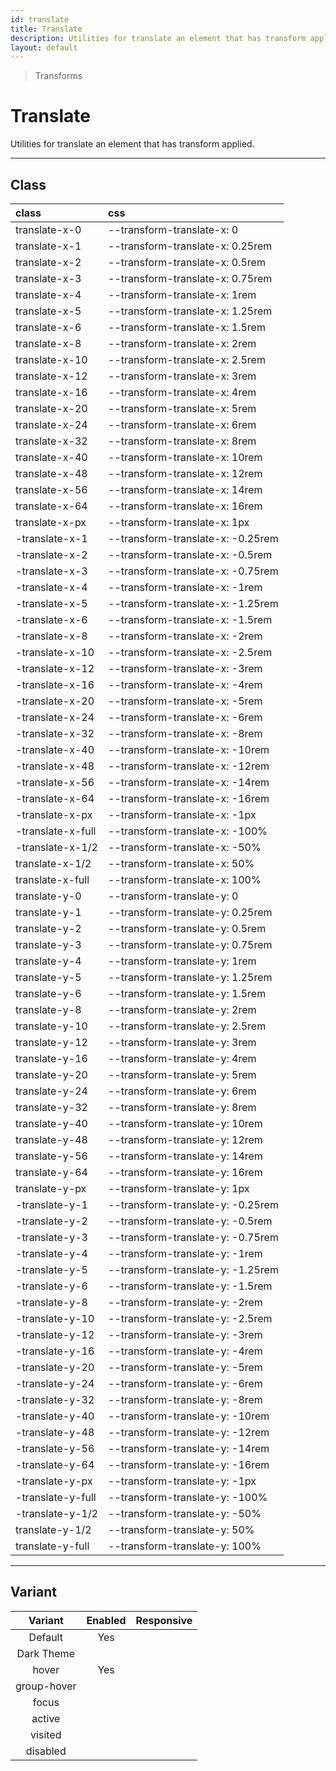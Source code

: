 ```yaml
---
id: translate
title: Translate
description: Utilities for translate an element that has transform applied.
layout: default
---
```


> Transforms

# Translate

Utilities for translate an element that has transform applied.

---

## Class

| <span class="px-3 py-1 text-white bg-charcoal-100 rounded-full">class</span> | <span class="px-3 py-1 text-white bg-charcoal-100 rounded-full">css</span> |
|:--|:--|
| translate-x-0 | --transform-translate-x: 0 |
| translate-x-1 | --transform-translate-x: 0.25rem |
| translate-x-2 | --transform-translate-x: 0.5rem |
| translate-x-3 | --transform-translate-x: 0.75rem |
| translate-x-4 | --transform-translate-x: 1rem |
| translate-x-5 | --transform-translate-x: 1.25rem |
| translate-x-6 | --transform-translate-x: 1.5rem |
| translate-x-8 | --transform-translate-x: 2rem |
| translate-x-10 | --transform-translate-x: 2.5rem |
| translate-x-12 | --transform-translate-x: 3rem |
| translate-x-16 | --transform-translate-x: 4rem |
| translate-x-20 | --transform-translate-x: 5rem |
| translate-x-24 | --transform-translate-x: 6rem |
| translate-x-32 | --transform-translate-x: 8rem |
| translate-x-40 | --transform-translate-x: 10rem |
| translate-x-48 | --transform-translate-x: 12rem |
| translate-x-56 | --transform-translate-x: 14rem |
| translate-x-64 | --transform-translate-x: 16rem |
| translate-x-px | --transform-translate-x: 1px |
| -translate-x-1 | --transform-translate-x: -0.25rem |
| -translate-x-2 | --transform-translate-x: -0.5rem |
| -translate-x-3 | --transform-translate-x: -0.75rem |
| -translate-x-4 | --transform-translate-x: -1rem |
| -translate-x-5 | --transform-translate-x: -1.25rem |
| -translate-x-6 | --transform-translate-x: -1.5rem |
| -translate-x-8 | --transform-translate-x: -2rem |
| -translate-x-10 | --transform-translate-x: -2.5rem |
| -translate-x-12 | --transform-translate-x: -3rem |
| -translate-x-16 | --transform-translate-x: -4rem |
| -translate-x-20 | --transform-translate-x: -5rem |
| -translate-x-24 | --transform-translate-x: -6rem |
| -translate-x-32 | --transform-translate-x: -8rem |
| -translate-x-40 | --transform-translate-x: -10rem |
| -translate-x-48 | --transform-translate-x: -12rem |
| -translate-x-56 | --transform-translate-x: -14rem |
| -translate-x-64 | --transform-translate-x: -16rem |
| -translate-x-px | --transform-translate-x: -1px |
| -translate-x-full | --transform-translate-x: -100% |
| -translate-x-1/2 | --transform-translate-x: -50% |
| translate-x-1/2 | --transform-translate-x: 50% |
| translate-x-full | --transform-translate-x: 100% |
| translate-y-0 | --transform-translate-y: 0 |
| translate-y-1 | --transform-translate-y: 0.25rem |
| translate-y-2 | --transform-translate-y: 0.5rem |
| translate-y-3 | --transform-translate-y: 0.75rem |
| translate-y-4 | --transform-translate-y: 1rem |
| translate-y-5 | --transform-translate-y: 1.25rem |
| translate-y-6 | --transform-translate-y: 1.5rem |
| translate-y-8 | --transform-translate-y: 2rem |
| translate-y-10 | --transform-translate-y: 2.5rem |
| translate-y-12 | --transform-translate-y: 3rem |
| translate-y-16 | --transform-translate-y: 4rem |
| translate-y-20 | --transform-translate-y: 5rem |
| translate-y-24 | --transform-translate-y: 6rem |
| translate-y-32 | --transform-translate-y: 8rem |
| translate-y-40 | --transform-translate-y: 10rem |
| translate-y-48 | --transform-translate-y: 12rem |
| translate-y-56 | --transform-translate-y: 14rem |
| translate-y-64 | --transform-translate-y: 16rem |
| translate-y-px | --transform-translate-y: 1px |
| -translate-y-1 | --transform-translate-y: -0.25rem |
| -translate-y-2 | --transform-translate-y: -0.5rem |
| -translate-y-3 | --transform-translate-y: -0.75rem |
| -translate-y-4 | --transform-translate-y: -1rem |
| -translate-y-5 | --transform-translate-y: -1.25rem |
| -translate-y-6 | --transform-translate-y: -1.5rem |
| -translate-y-8 | --transform-translate-y: -2rem |
| -translate-y-10 | --transform-translate-y: -2.5rem |
| -translate-y-12 | --transform-translate-y: -3rem |
| -translate-y-16 | --transform-translate-y: -4rem |
| -translate-y-20 | --transform-translate-y: -5rem |
| -translate-y-24 | --transform-translate-y: -6rem |
| -translate-y-32 | --transform-translate-y: -8rem |
| -translate-y-40 | --transform-translate-y: -10rem |
| -translate-y-48 | --transform-translate-y: -12rem |
| -translate-y-56 | --transform-translate-y: -14rem |
| -translate-y-64 | --transform-translate-y: -16rem |
| -translate-y-px | --transform-translate-y: -1px |
| -translate-y-full | --transform-translate-y: -100% |
| -translate-y-1/2 | --transform-translate-y: -50% |
| translate-y-1/2 | --transform-translate-y: 50% |
| translate-y-full | --transform-translate-y: 100% |

---

## Variant

| <span class="font-semibold underline">Variant</span> | <span class="font-semibold underline">Enabled</span> | <span class="font-semibold underline">Responsive</span> |
|:-:|:-:|:-:|
| Default | Yes | |
| Dark Theme | | |
| hover| Yes | |
| group-hover | | |
| focus | | |
| active | | |
| visited | | |
| disabled | | |